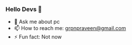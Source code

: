### Hello Devs 👋




- 💬 Ask me about pc
- 📫 How to reach me: grpnpraveen@gmail.com
- ⚡ Fun fact: Not now

